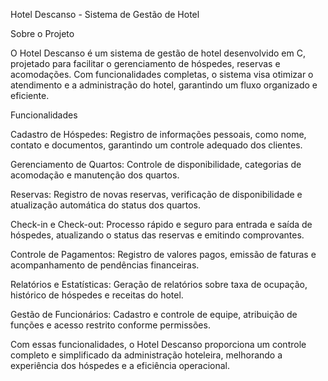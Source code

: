Hotel Descanso - Sistema de Gestão de Hotel

Sobre o Projeto

O Hotel Descanso é um sistema de gestão de hotel desenvolvido em C, projetado para facilitar o gerenciamento de hóspedes, reservas e acomodações. Com funcionalidades completas, o sistema visa otimizar o atendimento e a administração do hotel, garantindo um fluxo organizado e eficiente.

Funcionalidades

Cadastro de Hóspedes: Registro de informações pessoais, como nome, contato e documentos, garantindo um controle adequado dos clientes.

Gerenciamento de Quartos: Controle de disponibilidade, categorias de acomodação e manutenção dos quartos.

Reservas: Registro de novas reservas, verificação de disponibilidade e atualização automática do status dos quartos.

Check-in e Check-out: Processo rápido e seguro para entrada e saída de hóspedes, atualizando o status das reservas e emitindo comprovantes.

Controle de Pagamentos: Registro de valores pagos, emissão de faturas e acompanhamento de pendências financeiras.

Relatórios e Estatísticas: Geração de relatórios sobre taxa de ocupação, histórico de hóspedes e receitas do hotel.

Gestão de Funcionários: Cadastro e controle de equipe, atribuição de funções e acesso restrito conforme permissões.

Com essas funcionalidades, o Hotel Descanso proporciona um controle completo e simplificado da administração hoteleira, melhorando a experiência dos hóspedes e a eficiência operacional.
